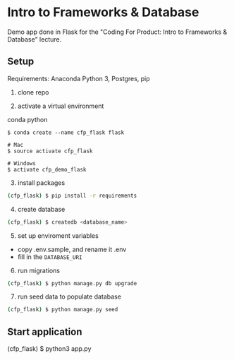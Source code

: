 # Intro to Frameworks & Database

Demo app done in Flask for the "Coding For Product: Intro to Frameworks & Database" lecture.


## Setup

Requirements: Anaconda Python 3, Postgres, pip

1. clone repo

2. activate a  virtual environment

conda python
```
$ conda create --name cfp_flask flask

# Mac
$ source activate cfp_flask

# Windows
$ activate cfp_demo_flask
```

3. install packages

```bash
(cfp_flask) $ pip install -r requirements
```

4. create database

```bash
(cfp_flask) $ createdb <database_name>
```

5.  set up enviroment variables
- copy .env.sample, and rename it .env
- fill in the `DATABASE_URI`

6. run migrations

```bash
(cfp_flask) $ python manage.py db upgrade

```

7. run seed data to populate database
```bash
(cfp_flask) $ python manage.py seed
```
## Start application

(cfp_flask) $ python3 app.py
